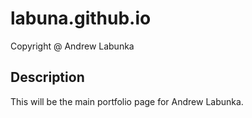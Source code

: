 # labuna.github.io

 Copyright @ Andrew Labunka
 
## Description 

This will be the main portfolio page for Andrew Labunka.
